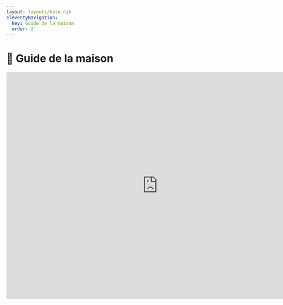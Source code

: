 ```yaml
---
layout: layouts/base.njk
eleventyNavigation:
  key: Guide de la maison
  order: 2
---
```

# 📕 Guide de la maison

<iframe src="https://docs.google.com/document/d/e/2PACX-1vRmy5S-aG_Bj3BmR_y-IZqHdTVO_dRovBhJNsG4ST-bkwdzhAdEKPSDu7SU4wmWuWGe6My5A1m5xHji/pub?embedded=true" style="border-width:0" width="800" height="600" frameborder="0" scrolling="yes"></iframe>